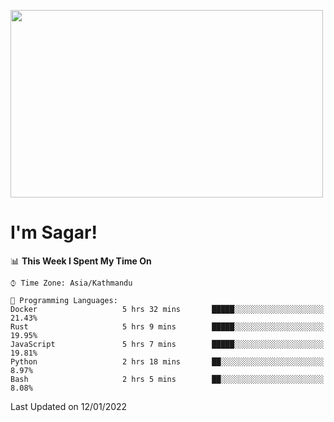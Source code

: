 
<img src="https://media.giphy.com/media/3ornk57KwDXf81rjWM/giphy.gif" width="500" height="300" frameBorder="0" class="giphy-embed" allowFullScreen></img>

#   I'm Sagar!

<!--START_SECTION:waka-->
📊 **This Week I Spent My Time On** 

```text
⌚︎ Time Zone: Asia/Kathmandu

💬 Programming Languages: 
Docker                   5 hrs 32 mins       █████░░░░░░░░░░░░░░░░░░░░   21.43% 
Rust                     5 hrs 9 mins        █████░░░░░░░░░░░░░░░░░░░░   19.95% 
JavaScript               5 hrs 7 mins        █████░░░░░░░░░░░░░░░░░░░░   19.81% 
Python                   2 hrs 18 mins       ██░░░░░░░░░░░░░░░░░░░░░░░   8.97% 
Bash                     2 hrs 5 mins        ██░░░░░░░░░░░░░░░░░░░░░░░   8.08%

```


 Last Updated on 12/01/2022
<!--END_SECTION:waka-->
